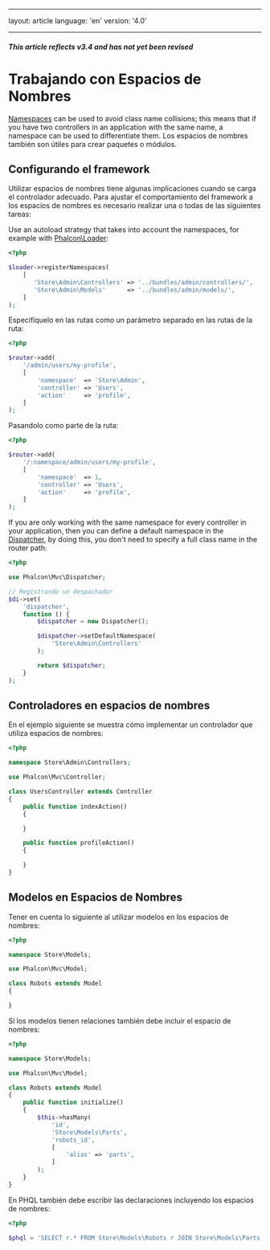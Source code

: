 * * *

layout: article language: 'en' version: '4.0'

* * *

<h5 class="alert alert-warning">This article reflects v3.4 and has not yet been revised</h5>

<a name='overview'></a>

# Trabajando con Espacios de Nombres

[Namespaces](https://php.net/manual/en/language.namespaces.php) can be used to avoid class name collisions; this means that if you have two controllers in an application with the same name, a namespace can be used to differentiate them. Los espacios de nombres también son útiles para crear paquetes o módulos.

<a name='setting-up'></a>

## Configurando el framework

Utilizar espacios de nombres tiene algunas implicaciones cuando se carga el controlador adecuado. Para ajustar el comportamiento del framework a los espacios de nombres es necesario realizar una o todas de las siguientes tareas:

Use an autoload strategy that takes into account the namespaces, for example with [Phalcon\Loader](api/Phalcon_Loader):

```php
<?php

$loader->registerNamespaces(
    [
       'Store\Admin\Controllers' => '../bundles/admin/controllers/',
       'Store\Admin\Models'      => '../bundles/admin/models/',
    ]
);
```

Especifíquelo en las rutas como un parámetro separado en las rutas de la ruta:

```php
<?php

$router->add(
    '/admin/users/my-profile',
    [
        'namespace'  => 'Store\Admin',
        'controller' => 'Users',
        'action'     => 'profile',
    ]
);
```

Pasandolo como parte de la ruta:

```php
<?php

$router->add(
    '/:namespace/admin/users/my-profile',
    [
        'namespace'  => 1,
        'controller' => 'Users',
        'action'     => 'profile',
    ]
);
```

If you are only working with the same namespace for every controller in your application, then you can define a default namespace in the [Dispatcher](/4.0/en/dispatcher), by doing this, you don't need to specify a full class name in the router path:

```php
<?php

use Phalcon\Mvc\Dispatcher;

// Registrando un despachador
$di->set(
    'dispatcher',
    function () {
        $dispatcher = new Dispatcher();

        $dispatcher->setDefaultNamespace(
            'Store\Admin\Controllers'
        );

        return $dispatcher;
    }
);
```

<a name='controllers'></a>

## Controladores en espacios de nombres

En el ejemplo siguiente se muestra cómo implementar un controlador que utiliza espacios de nombres:

```php
<?php

namespace Store\Admin\Controllers;

use Phalcon\Mvc\Controller;

class UsersController extends Controller
{
    public function indexAction()
    {

    }

    public function profileAction()
    {

    }
}
```

<a name='models'></a>

## Modelos en Espacios de Nombres

Tener en cuenta lo siguiente al utilizar modelos en los espacios de nombres:

```php
<?php

namespace Store\Models;

use Phalcon\Mvc\Model;

class Robots extends Model
{

}
```

Si los modelos tienen relaciones también debe incluir el espacio de nombres:

```php
<?php

namespace Store\Models;

use Phalcon\Mvc\Model;

class Robots extends Model
{
    public function initialize()
    {
        $this->hasMany(
            'id',
            'Store\Models\Parts',
            'robots_id',
            [
                'alias' => 'parts',
            ]
        );
    }
}
```

En PHQL también debe escribir las declaraciones incluyendo los espacios de nombres:

```php
<?php

$phql = 'SELECT r.* FROM Store\Models\Robots r JOIN Store\Models\Parts p';
```